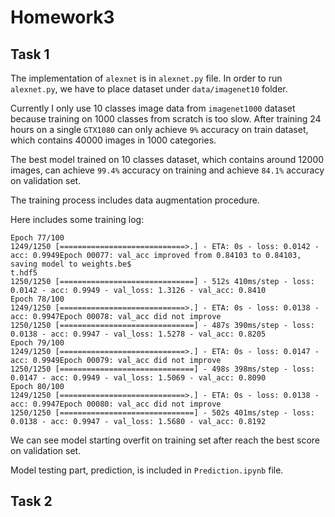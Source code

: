 # Homework3

## Task 1
The implementation of `alexnet` is in `alexnet.py` file. 
In order to run `alexnet.py`, we have to place dataset 
under `data/imagenet10` folder. 

Currently I only use 10 classes image data from `imagenet1000`
dataset because training on 1000 classes from scratch is too slow.
After training 24 hours on a single `GTX1080` can only achieve 
`9%` accuracy on train dataset, which contains 40000 images in 1000
categories. 

The best model trained on 10 classes dataset,
which contains around 12000 images, can achieve `99.4%` 
accuracy on training and achieve `84.1%` accuracy on validation set.

The training process includes data augmentation procedure.

Here includes some training log:
```
Epoch 77/100
1249/1250 [============================>.] - ETA: 0s - loss: 0.0142 - acc: 0.9949Epoch 00077: val_acc improved from 0.84103 to 0.84103, saving model to weights.be$
t.hdf5
1250/1250 [==============================] - 512s 410ms/step - loss: 0.0142 - acc: 0.9949 - val_loss: 1.3126 - val_acc: 0.8410
Epoch 78/100
1249/1250 [============================>.] - ETA: 0s - loss: 0.0138 - acc: 0.9947Epoch 00078: val_acc did not improve
1250/1250 [==============================] - 487s 390ms/step - loss: 0.0138 - acc: 0.9947 - val_loss: 1.5278 - val_acc: 0.8205
Epoch 79/100
1249/1250 [============================>.] - ETA: 0s - loss: 0.0147 - acc: 0.9949Epoch 00079: val_acc did not improve
1250/1250 [==============================] - 498s 398ms/step - loss: 0.0147 - acc: 0.9949 - val_loss: 1.5069 - val_acc: 0.8090
Epoch 80/100
1249/1250 [============================>.] - ETA: 0s - loss: 0.0138 - acc: 0.9947Epoch 00080: val_acc did not improve
1250/1250 [==============================] - 502s 401ms/step - loss: 0.0138 - acc: 0.9947 - val_loss: 1.5680 - val_acc: 0.8192
```

We can see model starting overfit on training set after reach the best 
score on validation set.

Model testing part, prediction, is included in `Prediction.ipynb` file. 

## Task 2



